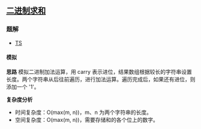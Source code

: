 ## [二进制求和](https://leetcode.cn/problems/add-binary/)
### 题解
+ [TS](../../ts/128/67.ts)

#### 模拟
**思路**
模拟二进制加法运算，用 carry 表示进位，结果数组根据较长的字符串设置长度。两个字符串从后往前遍历，进行加法运算。遍历完成后，如果还有进位，则添加一个 '1'。

**复杂度分析**
+ 时间复杂度：O(max(m, n))，m、n 为两个字符串的长度。
+ 空间复杂度：O(max(m, n))，需要存储和的各个位上的数字。